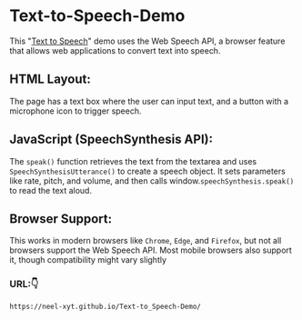 # Text-to-Speech-Demo
This "[Text to Speech](https://neel-xyt.github.io/Text-to_Speech-Demo/)" demo uses the Web Speech API, a browser feature that allows web applications to convert text into speech.

## HTML Layout:
The page has a text box where the user can input text, and a button with a microphone icon to trigger speech.

## JavaScript (SpeechSynthesis API):
The ```speak()``` function retrieves the text from the textarea and uses ```SpeechSynthesisUtterance()``` to create a speech object. It sets parameters like rate, pitch, and volume, and then calls window.```speechSynthesis.speak()``` to read the text aloud.

## Browser Support: 
This works in modern browsers like ```Chrome```, ```Edge```, and ```Firefox```, but not all browsers support the Web Speech API. Most mobile browsers also support it, though compatibility might vary slightly

### URL:👇
```
https://neel-xyt.github.io/Text-to_Speech-Demo/
```
